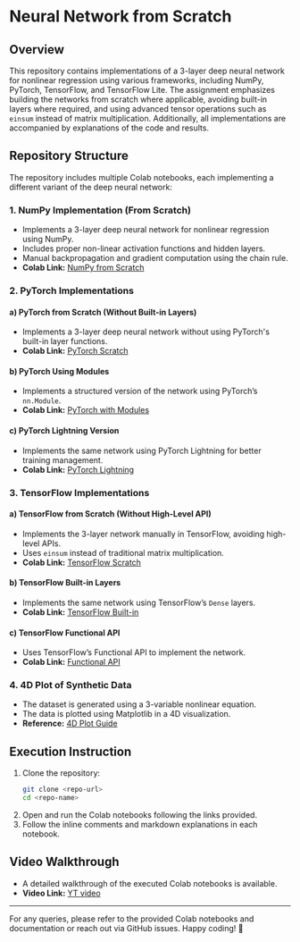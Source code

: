 # Neural Network from Scratch

## Overview

This repository contains implementations of a 3-layer deep neural network for nonlinear regression using various frameworks, including NumPy, PyTorch, TensorFlow, and TensorFlow Lite. The assignment emphasizes building the networks from scratch where applicable, avoiding built-in layers where required, and using advanced tensor operations such as `einsum` instead of matrix multiplication. Additionally, all implementations are accompanied by explanations of the code and results.

## Repository Structure

The repository includes multiple Colab notebooks, each implementing a different variant of the deep neural network:

### **1. NumPy Implementation (From Scratch)**

- Implements a 3-layer deep neural network for nonlinear regression using NumPy.
- Includes proper non-linear activation functions and hidden layers.
- Manual backpropagation and gradient computation using the chain rule.
- **Colab Link:** [NumPy from Scratch](https://colab.research.google.com/drive/1TAH--F-BPfpOKQPjwmS8dCLv9CQ4Hzyt?usp=sharing)

### **2. PyTorch Implementations**

#### a) PyTorch from Scratch (Without Built-in Layers)

- Implements a 3-layer deep neural network without using PyTorch's built-in layer functions.
- **Colab Link:** [PyTorch Scratch](https://colab.research.google.com/drive/13CTpk8uSXmYW6db1KDuZE1WTWo3UYOhp?usp=sharing)

#### b) PyTorch Using Modules

- Implements a structured version of the network using PyTorch’s `nn.Module`.
- **Colab Link:** [PyTorch with Modules](https://colab.research.google.com/drive/1ylvxcPxoruiWnh8yG5XdITeQWP6aQJ0Z?usp=sharing)

#### c) PyTorch Lightning Version

- Implements the same network using PyTorch Lightning for better training management.
- **Colab Link:** [PyTorch Lightning](https://colab.research.google.com/drive/1zPdsKXbiueZZNccplCbJcB1D0YMXYIDr?usp=sharing)

### **3. TensorFlow Implementations**

#### a) TensorFlow from Scratch (Without High-Level API)

- Implements the 3-layer network manually in TensorFlow, avoiding high-level APIs.
- Uses `einsum` instead of traditional matrix multiplication.
- **Colab Link:** [TensorFlow Scratch](https://colab.research.google.com/drive/1UCJt8EYjlzCs1H1d1X0iDGYJsHKwu-NO)

#### b) TensorFlow Built-in Layers

- Implements the same network using TensorFlow’s `Dense` layers.
- **Colab Link:** [TensorFlow Built-in](https://colab.research.google.com/drive/1UCJt8EYjlzCs1H1d1X0iDGYJsHKwu-NO)

#### c) TensorFlow Functional API

- Uses TensorFlow’s Functional API to implement the network.
- **Colab Link:** [Functional API](https://colab.research.google.com/drive/1UCJt8EYjlzCs1H1d1X0iDGYJsHKwu-NO)

### **4. 4D Plot of Synthetic Data**

- The dataset is generated using a 3-variable nonlinear equation.
- The data is plotted using Matplotlib in a 4D visualization.
- **Reference:** [4D Plot Guide](https://www.tutorialspoint.com/how-to-make-a-4d-plot-with-matplotlib-using-arbitrary-data)

## Execution Instruction

1. Clone the repository:
   ```bash
   git clone <repo-url>
   cd <repo-name>
   ```
2. Open and run the Colab notebooks following the links provided.
3. Follow the inline comments and markdown explanations in each notebook.

## Video Walkthrough
- A detailed walkthrough of the executed Colab notebooks is available.
- **Video Link:** [YT video](https://github.com/riship1999/CMPE_258_DL/edit/main/NeuralNetwork_using_numpy_keras_pytorch_jax/README.md)

---

For any queries, please refer to the provided Colab notebooks and documentation or reach out via GitHub issues. Happy coding! 🚀
